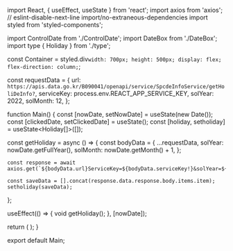 import React, { useEffect, useState } from 'react';
import axios from 'axios';
// eslint-disable-next-line import/no-extraneous-dependencies
import styled from 'styled-components';

import ControlDate from './ControlDate';
import DateBox from './DateBox';
import type { Holiday } from './type';

const Container = styled.div`
  width: 700px;
  height: 500px;
  display: flex;
  flex-direction: column;
`;

const requestData = {
  url: `https://apis.data.go.kr/B090041/openapi/service/SpcdeInfoService/getHoliDeInfo?`,
  serviceKey: process.env.REACT_APP_SERVICE_KEY,
  solYear: 2022,
  solMonth: 12,
};

function Main() {
  const [nowDate, setNowDate] = useState<Date>(new Date());
  const [clickedDate, setClickedDate] = useState<Date>();
  const [holiday, setholiday] = useState<Holiday[]>([]);

  const getHoliday = async () => {
    const bodyData = {
      ...requestData,
      solYear: nowDate.getFullYear(),
      solMonth: nowDate.getMonth() + 1,
    };

    const response = await axios.get(`${bodyData.url}ServiceKey=${bodyData.serviceKey!}&solYear=${bodyData.solYear}&solMonth=${bodyData.solMonth}`);

    const saveData = [].concat(response.data.response.body.items.item);
    setholiday(saveData);
  };

  useEffect(() => {
    void getHoliday();
  }, [nowDate]);

  return (
    <Container>
      <ControlDate nowDate={nowDate} setNowDate={setNowDate} />
      <DateBox nowDate={nowDate} setNowDate={setNowDate} clickedDate={clickedDate} setClickedDate={setClickedDate} holiday={holiday} />
    </Container>
  );
}

export default Main;
